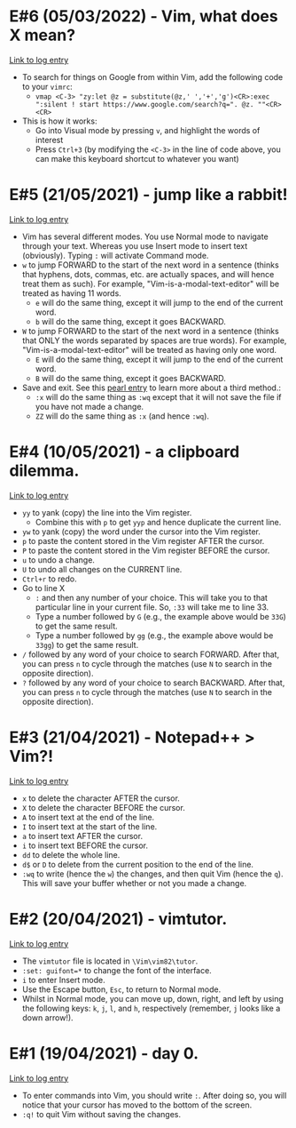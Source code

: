 # E#6 (05/03/2022) - Vim, what does X mean?
[Link to log entry](../01.%20logs/vim_1_logs.md#e6-05032022---vim-what-does-x-mean)
* To search for things on Google from within Vim, add the following code to your `vimrc`:
    * `vmap <C-3> "zy:let @z = substitute(@z,' ','+','g')<CR>:exec ":silent ! start https://www.google.com/search?q=". @z. ""<CR><CR>`
* This is how it works:
    * Go into Visual mode by pressing `v`, and highlight the words of interest
    * Press `Ctrl+3` (by modifying the `<C-3>` in the line of code above, you can make this keyboard shortcut to whatever you want)

# E#5 (21/05/2021) - jump like a rabbit!
[Link to log entry](../01.%20logs/vim_1_logs.md#e5-21052021---jump-like-a-rabbit)
* Vim has several different modes. You use Normal mode to navigate through your text. Whereas you use Insert mode to insert text (obviously). Typing `:` will activate Command mode.
* `w` to jump FORWARD to the start of the next word in a sentence (thinks that hyphens, dots, commas, etc. are actually spaces, and will hence treat them as such). For example, "Vim-is-a-modal-text-editor" will be treated as having 11 words.
    * `e` will do the same thing, except it will jump to the end of the current word.
    * `b` will do the same thing, except it goes BACKWARD.
* `W` to jump FORWARD to the start of the next word in a sentence (thinks that ONLY the words separated by spaces are true words). For example, "Vim-is-a-modal-text-editor" will be treated as having only one word.
    * `E` will do the same thing, except it will jump to the end of the current word.
    * `B` will do the same thing, except it goes BACKWARD.
* Save and exit. See this [pearl entry](../02.%20pearls/vim_1_pearls.md#e3-21042021---notepad--vim) to learn more about a third method.:
   * `:x` will do the same thing as `:wq` except that it will not save the file if you have not made a change.
   * `ZZ` will do the same thing as `:x` (and hence `:wq`).

# E#4 (10/05/2021) - a clipboard dilemma.
[Link to log entry](../01.%20logs/vim_1_logs.md#e4-10052021---a-clipboard-dilemma)
* `yy` to yank (copy) the line into the Vim register.
    * Combine this with `p` to get `yyp` and hence duplicate the current line.
* `yw` to yank (copy) the word under the cursor into the Vim register.
* `p` to paste the content stored in the Vim register AFTER the cursor.
* `P` to paste the content stored in the Vim register BEFORE the cursor.
* `u` to undo a change.
* `U` to undo all changes on the CURRENT line.
* `Ctrl+r` to redo.
* Go to line X
    * `:` and then any number of your choice. This will take you to that particular line in your current file. So, `:33` will take me to line 33.
    * Type a number followed by `G` (e.g., the example above would be `33G`) to get the same result.
    * Type a number followed by `gg` (e.g., the example above would be `33gg`) to get the same result.
* `/` followed by any word of your choice to search FORWARD. After that, you can press `n` to cycle through the matches (use `N` to search in the opposite direction).
* `?` followed by any word of your choice to search BACKWARD. After that, you can press `n` to cycle through the matches (use `N` to search in the opposite direction).

# E#3 (21/04/2021) - Notepad++ > Vim?!
[Link to log entry](../01.%20logs/vim_1_logs.md#e3-21042021---notepad--vim)
* `x` to delete the character AFTER the cursor.
* `X` to delete the character BEFORE the cursor.
* `A` to insert text at the end of the line.
* `I` to insert text at the start of the line.
* `a` to insert text AFTER the cursor.
* `i` to insert text BEFORE the cursor.
* `dd` to delete the whole line.
* `d$` or `D` to delete from the current position to the end of the line.
* `:wq` to write (hence the `w`) the changes, and then quit Vim (hence the `q`). This will save your buffer whether or not you made a change.

# E#2 (20/04/2021) - vimtutor.
[Link to log entry](../01.%20logs/vim_1_logs.md#e2-20042021---vimtutor)
* The `vimtutor` file is located in `\Vim\vim82\tutor`.
* `:set: guifont=*` to change the font of the interface.
* `i` to enter Insert mode.
* Use the Escape button, `Esc`, to return to Normal mode.
* Whilst in Normal mode, you can move up, down, right, and left by using the following keys: `k`, `j`, `l`, and `h`, respectively (remember, `j` looks like a down arrow!).

# E#1 (19/04/2021) - day 0.
[Link to log entry](../01.%20logs/vim_1_logs.md#e1-19042021---day-0)
* To enter commands into Vim, you should write `:`. After doing so, you will notice that your cursor has moved to the bottom of the screen.
* `:q!` to quit Vim without saving the changes.
